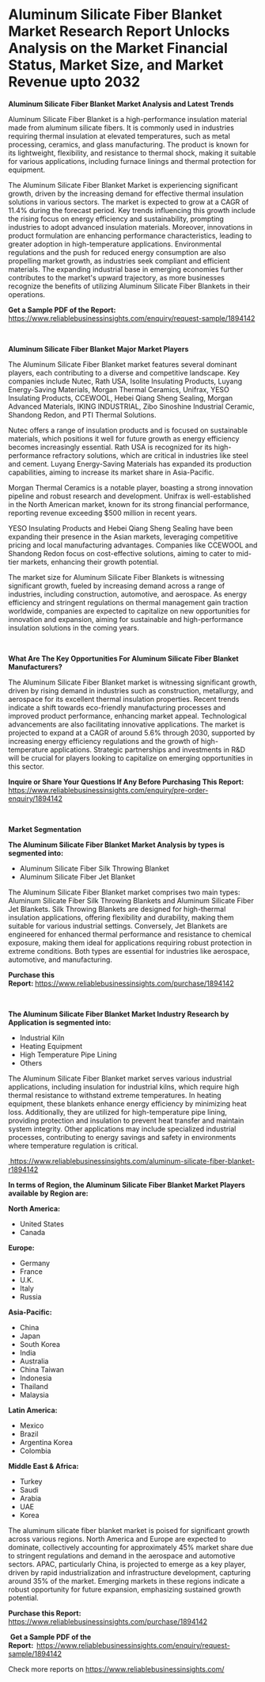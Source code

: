<p><h1>Aluminum Silicate Fiber Blanket Market Research Report Unlocks Analysis on the Market Financial Status, Market Size, and Market Revenue upto 2032</h1></p><p><strong>Aluminum Silicate Fiber Blanket Market Analysis and Latest Trends</strong></p>
<p><p>Aluminum Silicate Fiber Blanket is a high-performance insulation material made from aluminum silicate fibers. It is commonly used in industries requiring thermal insulation at elevated temperatures, such as metal processing, ceramics, and glass manufacturing. The product is known for its lightweight, flexibility, and resistance to thermal shock, making it suitable for various applications, including furnace linings and thermal protection for equipment.</p><p>The Aluminum Silicate Fiber Blanket Market is experiencing significant growth, driven by the increasing demand for effective thermal insulation solutions in various sectors. The market is expected to grow at a CAGR of 11.4% during the forecast period. Key trends influencing this growth include the rising focus on energy efficiency and sustainability, prompting industries to adopt advanced insulation materials. Moreover, innovations in product formulation are enhancing performance characteristics, leading to greater adoption in high-temperature applications. Environmental regulations and the push for reduced energy consumption are also propelling market growth, as industries seek compliant and efficient materials. The expanding industrial base in emerging economies further contributes to the market's upward trajectory, as more businesses recognize the benefits of utilizing Aluminum Silicate Fiber Blankets in their operations.</p></p>
<p><strong>Get a Sample PDF of the Report:&nbsp;</strong> <a href="https://www.reliablebusinessinsights.com/enquiry/request-sample/1894142?utm_campaign=3494&utm_medium=2&utm_source=Github&utm_content=ia&utm_term=02042025&utm_id=aluminum-silicate-fiber-blanket">https://www.reliablebusinessinsights.com/enquiry/request-sample/1894142</a></p>
<p>&nbsp;</p>
<p><strong>Aluminum Silicate Fiber Blanket Major Market Players</strong></p>
<p><p>The Aluminum Silicate Fiber Blanket market features several dominant players, each contributing to a diverse and competitive landscape. Key companies include Nutec, Rath USA, Isolite Insulating Products, Luyang Energy-Saving Materials, Morgan Thermal Ceramics, Unifrax, YESO Insulating Products, CCEWOOL, Hebei Qiang Sheng Sealing, Morgan Advanced Materials, IKING INDUSTRIAL, Zibo Sinoshine Industrial Ceramic, Shandong Redon, and PTI Thermal Solutions.</p><p>Nutec offers a range of insulation products and is focused on sustainable materials, which positions it well for future growth as energy efficiency becomes increasingly essential. Rath USA is recognized for its high-performance refractory solutions, which are critical in industries like steel and cement. Luyang Energy-Saving Materials has expanded its production capabilities, aiming to increase its market share in Asia-Pacific.</p><p>Morgan Thermal Ceramics is a notable player, boasting a strong innovation pipeline and robust research and development. Unifrax is well-established in the North American market, known for its strong financial performance, reporting revenue exceeding $500 million in recent years.</p><p>YESO Insulating Products and Hebei Qiang Sheng Sealing have been expanding their presence in the Asian markets, leveraging competitive pricing and local manufacturing advantages. Companies like CCEWOOL and Shandong Redon focus on cost-effective solutions, aiming to cater to mid-tier markets, enhancing their growth potential.</p><p>The market size for Aluminum Silicate Fiber Blankets is witnessing significant growth, fueled by increasing demand across a range of industries, including construction, automotive, and aerospace. As energy efficiency and stringent regulations on thermal management gain traction worldwide, companies are expected to capitalize on new opportunities for innovation and expansion, aiming for sustainable and high-performance insulation solutions in the coming years.</p></p>
<p>&nbsp;</p>
<p><strong>What Are The Key Opportunities For Aluminum Silicate Fiber Blanket Manufacturers?</strong></p>
<p><p>The Aluminum Silicate Fiber Blanket market is witnessing significant growth, driven by rising demand in industries such as construction, metallurgy, and aerospace for its excellent thermal insulation properties. Recent trends indicate a shift towards eco-friendly manufacturing processes and improved product performance, enhancing market appeal. Technological advancements are also facilitating innovative applications. The market is projected to expand at a CAGR of around 5.6% through 2030, supported by increasing energy efficiency regulations and the growth of high-temperature applications. Strategic partnerships and investments in R&D will be crucial for players looking to capitalize on emerging opportunities in this sector.</p></p>
<p><strong>Inquire or Share Your Questions If Any Before Purchasing This Report:</strong> <a href="https://www.reliablebusinessinsights.com/enquiry/pre-order-enquiry/1894142?utm_campaign=3494&utm_medium=2&utm_source=Github&utm_content=ia&utm_term=02042025&utm_id=aluminum-silicate-fiber-blanket">https://www.reliablebusinessinsights.com/enquiry/pre-order-enquiry/1894142</a></p>
<p>&nbsp;</p>
<p><strong>Market Segmentation</strong></p>
<p><strong>The Aluminum Silicate Fiber Blanket Market Analysis by types is segmented into:</strong></p>
<p><ul><li>Aluminum Silicate Fiber Silk Throwing Blanket</li><li>Aluminum Silicate Fiber Jet Blanket</li></ul></p>
<p><p>The Aluminum Silicate Fiber Blanket market comprises two main types: Aluminum Silicate Fiber Silk Throwing Blankets and Aluminum Silicate Fiber Jet Blankets. Silk Throwing Blankets are designed for high-thermal insulation applications, offering flexibility and durability, making them suitable for various industrial settings. Conversely, Jet Blankets are engineered for enhanced thermal performance and resistance to chemical exposure, making them ideal for applications requiring robust protection in extreme conditions. Both types are essential for industries like aerospace, automotive, and manufacturing.</p></p>
<p><strong>Purchase this Report:&nbsp;</strong><a href="https://www.reliablebusinessinsights.com/purchase/1894142?utm_campaign=3494&utm_medium=2&utm_source=Github&utm_content=ia&utm_term=02042025&utm_id=aluminum-silicate-fiber-blanket">https://www.reliablebusinessinsights.com/purchase/1894142</a></p>
<p>&nbsp;</p>
<p><strong>The Aluminum Silicate Fiber Blanket Market Industry Research by Application is segmented into:</strong></p>
<p><ul><li>Industrial Kiln</li><li>Heating Equipment</li><li>High Temperature Pipe Lining</li><li>Others</li></ul></p>
<p><p>The Aluminum Silicate Fiber Blanket market serves various industrial applications, including insulation for industrial kilns, which require high thermal resistance to withstand extreme temperatures. In heating equipment, these blankets enhance energy efficiency by minimizing heat loss. Additionally, they are utilized for high-temperature pipe lining, providing protection and insulation to prevent heat transfer and maintain system integrity. Other applications may include specialized industrial processes, contributing to energy savings and safety in environments where temperature regulation is critical.</p></p>
<p><a href="https://www.reliablebusinessinsights.com/aluminum-silicate-fiber-blanket-r1894142?utm_campaign=3494&utm_medium=2&utm_source=Github&utm_content=ia&utm_term=02042025&utm_id=aluminum-silicate-fiber-blanket">&nbsp;https://www.reliablebusinessinsights.com/aluminum-silicate-fiber-blanket-r1894142</a></p>
<p><strong>In terms of Region, the Aluminum Silicate Fiber Blanket Market Players available by Region are:</strong></p>
<p>
    <p> <strong> North America: </strong>
        <ul>
            <li>United States</li>
            <li>Canada</li>
        </ul>
        </p> 
    <p> <strong> Europe: </strong>
        <ul>
            <li>Germany</li>
            <li>France</li>
            <li>U.K.</li>
            <li>Italy</li>
            <li>Russia</li>
        </ul>
        </p> 
    <p> <strong> Asia-Pacific: </strong>
        <ul>
            <li>China</li>
            <li>Japan</li>
            <li>South Korea</li>
            <li>India</li>
            <li>Australia</li>
            <li>China Taiwan</li>
            <li>Indonesia</li>
            <li>Thailand</li>
            <li>Malaysia</li>
        </ul>
        </p> 
    <p> <strong> Latin America: </strong>
        <ul>
            <li>Mexico</li>
            <li>Brazil</li>
            <li>Argentina Korea</li>
            <li>Colombia</li>
        </ul>
        </p> 
    <p> <strong> Middle East & Africa: </strong>
        <ul>
            <li>Turkey</li>
            <li>Saudi</li>
            <li>Arabia</li>
            <li>UAE</li>
            <li>Korea</li>
        </ul>
    </p>
    </p>
<p><p>The aluminum silicate fiber blanket market is poised for significant growth across various regions. North America and Europe are expected to dominate, collectively accounting for approximately 45% market share due to stringent regulations and demand in the aerospace and automotive sectors. APAC, particularly China, is projected to emerge as a key player, driven by rapid industrialization and infrastructure development, capturing around 35% of the market. Emerging markets in these regions indicate a robust opportunity for future expansion, emphasizing sustained growth potential.</p></p>
<p><strong>Purchase this Report: </strong><a href="https://www.reliablebusinessinsights.com/purchase/1894142?utm_campaign=3494&utm_medium=2&utm_source=Github&utm_content=ia&utm_term=02042025&utm_id=aluminum-silicate-fiber-blanket">https://www.reliablebusinessinsights.com/purchase/1894142</a></p>
<p>&nbsp;<strong>Get a Sample PDF of the Report:&nbsp;&nbsp;</strong><a href="https://www.reliablebusinessinsights.com/enquiry/request-sample/1894142?utm_campaign=3494&utm_medium=2&utm_source=Github&utm_content=ia&utm_term=02042025&utm_id=aluminum-silicate-fiber-blanket">https://www.reliablebusinessinsights.com/enquiry/request-sample/1894142</a></p>
<p><strong></strong></p>
<p>Check more reports on <a href="https://www.reliablebusinessinsights.com/?utm_campaign=3494&utm_medium=2&utm_source=Github&utm_content=ia&utm_term=02042025&utm_id=aluminum-silicate-fiber-blanket">https://www.reliablebusinessinsights.com/</a></p>